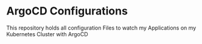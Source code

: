 # ArgoCD Configurations

This repository holds all configuration Files to watch my Applications on my Kubernetes Cluster with ArgoCD
